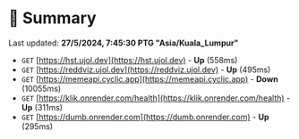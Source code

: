 # 📖 Summary
Last updated: **27/5/2024, 7:45:30 PTG "Asia/Kuala_Lumpur"**

- `GET` [https://hst.ujol.dev](https://hst.ujol.dev) - **Up** (558ms)
- `GET` [https://reddviz.ujol.dev](https://reddviz.ujol.dev) - **Up** (495ms)
- `GET` [https://memeapi.cyclic.app](https://memeapi.cyclic.app) - **Down** (10055ms)
- `GET` [https://klik.onrender.com/health](https://klik.onrender.com/health) - **Up** (311ms)
- `GET` [https://dumb.onrender.com](https://dumb.onrender.com) - **Up** (295ms)
